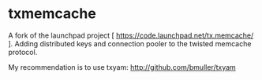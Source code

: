 txmemcache
==========

A fork of the launchpad project [ https://code.launchpad.net/tx.memcache/ ]. Adding distributed keys and connection pooler to the twisted memcache protocol. 

My recommendation is to use txyam:  http://github.com/bmuller/txyam
